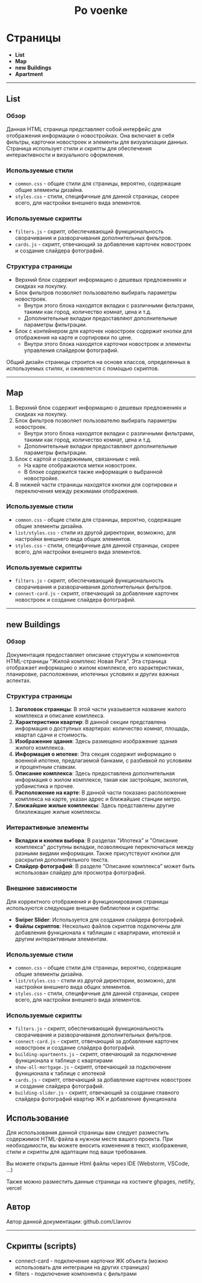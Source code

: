 <h1 align="center">Po voenke</h1>

# Страницы

- **List**
- **Map**
- **new Buildings**
- **Apartment**

---

## List

### Обзор

Данная HTML страница представляет собой интерфейс для отображения информации о новостройках. Она включает в себя фильтры, карточки новостроек и элементы для визуализации данных. Страница использует стили и скрипты для обеспечения интерактивности и визуального оформления.

### Используемые стили

- `common.css` - общие стили для страницы, вероятно, содержащие общие элементы дизайна.
- `styles.css` - стили, специфичные для данной страницы, скорее всего, для настройки внешнего вида элементов.

### Используемые скрипты

- `filters.js` - скрипт, обеспечивающий функциональность сворачивания и разворачивания дополнительных фильтров.
- `cards.js` - скрипт, отвечающий за добавление карточек новостроек и создание слайдера фотографий.

### Структура страницы

- Верхний блок содержит информацию о дешевых предложениях и скидках на покупку.
- Блок фильтров позволяет пользователю выбирать параметры новостроек.
  - Внутри этого блока находятся вкладки с различными фильтрами, такими как город, количество комнат, цена и т.д.
  - Дополнительные вкладки предоставляют дополнительные параметры фильтрации.
- Блок с контейнером для карточек новостроек содержит кнопки для отображения на карте и сортировки по цене.
  - Внутри этого блока находятся карточки новостроек и элементы управления слайдером фотографий.

Общий дизайн страницы строится на основе классов, определенных в используемых стилях, и оживляется с помощью скриптов.

---

## Map

1. Верхний блок содержит информацию о дешевых предложениях и скидках на покупку.
2. Блок фильтров позволяет пользователю выбирать параметры новостроек.
   - Внутри этого блока находятся вкладки с различными фильтрами, такими как город, количество комнат, цена и т.д.
   - Дополнительные вкладки предоставляют дополнительные параметры фильтрации. 
3. Блок с картой и содержимым, связанным с ней.
   - На карте отображаются метки новостроек.
   - В блоке содержится также информация о выбранной новостройке.
4. В нижней части страницы находятся кнопки для сортировки и переключения между режимами отображения.

### Используемые стили

- `common.css` - общие стили для страницы, вероятно, содержащие общие элементы дизайна.
- `list/styles.css` - стили из другой директории, возможно, для настройки внешнего вида общих элементов.
- `styles.css` - стили, специфичные для данной страницы, скорее всего, для настройки внешнего вида элементов.

### Используемые скрипты

- `filters.js` - скрипт, обеспечивающий функциональность сворачивания и разворачивания дополнительных фильтров.
- `connect-card.js` - скрипт, отвечающий за добавление карточек новостроек и создание слайдера фотографий.

---

## new Buildings

### Обзор

Документация предоставляет описание структуры и компонентов HTML-страницы "Жилой комплекс Новая Рига". Эта страница отображает информацию о жилом комплексе, его характеристиках, планировке, расположении, ипотечных условиях и других важных аспектах.

### Структура страницы

1. **Заголовок страницы**: В этой части указывается название жилого комплекса и описание комплекса.
2. **Характеристики квартир**: В данной секции представлена информация о доступных квартирах: количество комнат, площадь, квартал сдачи и стоимость.
3. **Изображение здания**: Здесь размещено изображение здания жилого комплекса.
4. **Информация о ипотеке**: Эта секция содержит информацию о военной ипотеке, предлагаемой банками, с разбивкой по условиям и процентным ставкам.
5. **Описание комплекса**: Здесь предоставлена дополнительная информация о жилом комплексе, такая как застройщик, экология, урбанистика и прочее.
6. **Расположение на карте**: В данной части показано расположение комплекса на карте, указан адрес и ближайшие станции метро.
7. **Ближайшие жилые комплексы**: Здесь представлены другие близлежащие жилые комплексы.

### Интерактивные элементы

- **Вкладки и кнопки выбора**: В разделах "Ипотека" и "Описание комплекса" доступны вкладки, позволяющие переключаться между разными видами информации. Также присутствуют кнопки для раскрытия дополнительного текста.
- **Слайдер фотографий**: В разделе "Описание комплекса" может быть использован слайдер для просмотра фотографий.

### Внешние зависимости

Для корректного отображения и функционирования страницы используются следующие внешние библиотеки и скрипты:

- **Swiper Slider**: Используется для создания слайдера фотографий.
- **Файлы скриптов**: Несколько файлов скриптов подключены для добавления функционала к таблицам с квартирами, ипотекой и другим интерактивным элементам.

### Используемые стили

- `common.css` - общие стили для страницы, вероятно, содержащие общие элементы дизайна.
- `list/styles.css` - стили из другой директории, возможно, для настройки внешнего вида общих элементов.
- `styles.css` - стили, специфичные для данной страницы, скорее всего, для настройки внешнего вида элементов.

### Используемые скрипты

- `filters.js` - скрипт, обеспечивающий функциональность сворачивания и разворачивания дополнительных фильтров.
- `connect-card.js` - скрипт, отвечающий за добавление карточек новостроек и создание слайдера фотографий.
- `building-apartments.js` - скрипт, отвечающий за подключение функционала к таблице с квартирами
- `show-all-mortgage.js` - скрипт, отвечающий за подключение функционала к таблице с ипотекой
- `cards.js` - скрипт, отвечающий за добавление карточек новостроек и создание слайдера фотографий.
- `building-slider.js` - скрипт, отвечающий за создание главного слайдера фотографий квартир ЖК и добавление функционала

## Использование

Для использования данной страницы вам следует разместить содержимое HTML-файла в нужном месте вашего проекта. При необходимости, вы можете вносить изменения в текст, изображения, стили и скрипты для адаптации под ваши требования.

Вы можете открыть данные Html файлы через IDE (Webstorm, VSCode, ...)

Также можно разместить данные страницы на хостинге ghpages, netlify, vercel

## Автор

Автор данной документации: github.com/Llavrov

---

## Скрипты (scripts)

- connect-card - подключение карточки ЖК объекта (можно использовать для интеграции на других страницах)
- filters - подключение компонента с фильтрами 